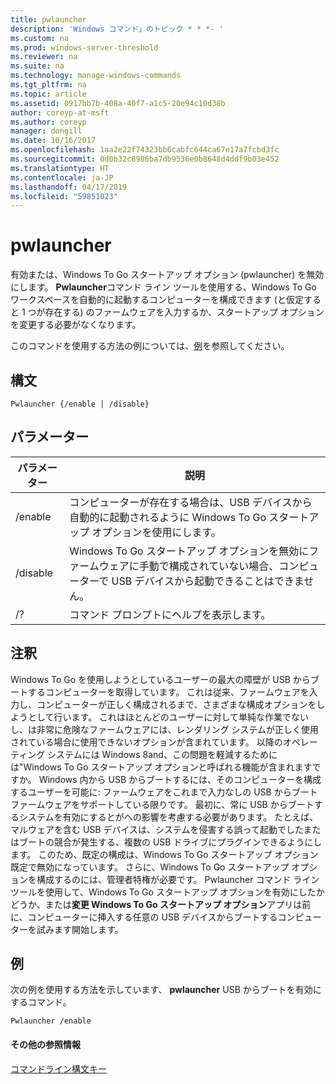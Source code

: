 ```yaml
---
title: pwlauncher
description: 'Windows コマンド」のトピック * * *- '
ms.custom: na
ms.prod: windows-server-threshold
ms.reviewer: na
ms.suite: na
ms.technology: manage-windows-commands
ms.tgt_pltfrm: na
ms.topic: article
ms.assetid: 0917bb7b-408a-40f7-a1c5-20e94c10d38b
author: coreyp-at-msft
ms.author: coreyp
manager: dongill
ms.date: 10/16/2017
ms.openlocfilehash: 1aa2e22f74323bb6cabfc644ca67e17a7fcbd3fc
ms.sourcegitcommit: 0d0b32c8986ba7db9536e0b8648d4ddf9b03e452
ms.translationtype: HT
ms.contentlocale: ja-JP
ms.lasthandoff: 04/17/2019
ms.locfileid: "59851023"
---
```

# <a name="pwlauncher"></a>pwlauncher



有効または、Windows To Go スタートアップ オプション (pwlauncher) を無効にします。 **Pwlauncher**コマンド ライン ツールを使用する、Windows To Go ワークスペースを自動的に起動するコンピューターを構成できます (と仮定すると 1 つが存在する) のファームウェアを入力するか、スタートアップ オプションを変更する必要がなくなります。

このコマンドを使用する方法の例については、[例](#BKMK_examples)を参照してください。

## <a name="syntax"></a>構文

```
Pwlauncher {/enable | /disable}
```

## <a name="parameters"></a>パラメーター

|パラメーター|説明|
|---------|-----------|
|/enable|コンピューターが存在する場合は、USB デバイスから自動的に起動されるように Windows To Go スタートアップ オプションを使用にします。|
|/disable|Windows To Go スタートアップ オプションを無効にファームウェアに手動で構成されていない場合、コンピューターで USB デバイスから起動できることはできません。|
|/?|コマンド プロンプトにヘルプを表示します。|

## <a name="remarks"></a>注釈

Windows To Go を使用しようとしているユーザーの最大の障壁が USB からブートするコンピューターを取得しています。 これは従来、ファームウェアを入力し、コンピューターが正しく構成されるまで、さまざまな構成オプションをしようとして行います。 これはほとんどのユーザーに対して単純な作業でないし、は非常に危険なファームウェアには、レンダリング システムが正しく使用されている場合に使用できないオプションが含まれています。 以降のオペレーティング システムには Windows 8and、この問題を軽減するためには"Windows To Go スタートアップ オプションと呼ばれる機能が含まれますですか。 Windows 内から USB からブートするには、そのコンピューターを構成するユーザーを可能に: ファームウェアをこれまで入力なしの USB からブート ファームウェアをサポートしている限りです。 最初に、常に USB からブートするシステムを有効にするとがへの影響を考慮する必要があります。 たとえば、マルウェアを含む USB デバイスは、システムを侵害する誤って起動でしたまたはブートの競合が発生する、複数の USB ドライブにプラグインできるようにします。 このため、既定の構成は、Windows To Go スタートアップ オプション既定で無効になっています。 さらに、Windows To Go スタートアップ オプションを構成するのには、管理者特権が必要です。 Pwlauncher コマンド ライン ツールを使用して、Windows To Go スタートアップ オプションを有効にしたかどうか、または**変更 Windows To Go スタートアップ オプション**アプリは前に、コンピューターに挿入する任意の USB デバイスからブートするコンピューターを試みます開始します。

## <a name="BKMK_examples"></a>例

次の例を使用する方法を示しています、 **pwlauncher** USB からブートを有効にするコマンド。
```
Pwlauncher /enable
```

#### <a name="additional-references"></a>その他の参照情報

[コマンドライン構文キー](command-line-syntax-key.md)